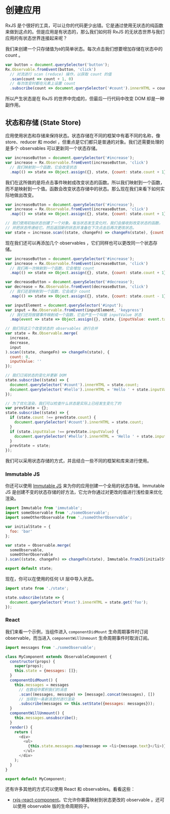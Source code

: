 # 创建应用

RxJS 是个很好的工具，可以让你的代码更少出错。它是通过使用无状态的纯函数来做到这点的。但是应用是有状态的，那么我们如何将 RxJS 的无状态世界与我们应用的有状态世界连接起来呢？

我们来创建一个只存储值为`0`的简单状态。每次点击我们想要增加存储在状态中的 count 。

```js
var button = document.querySelector('button');
Rx.Observable.fromEvent(button, 'click')
  // 对流进行 scan (reduce) 操作，以获取 count 的值
  .scan(count => count + 1, 0)
  // 每次改变时都在元素上设置 count
  .subscribe(count => document.querySelector('#count').innerHTML = count);
```

所以产生状态是在 RxJS 的世界中完成的，但最后一行代码中改变 DOM 却是一种副作用。

## 状态和存储 (State Store)

应用使用状态和存储来保持状态。状态存储在不同的框架中有着不同的名称，像 store、reducer 和 model ，但重点是它们都只是普通的对象。我们还需要处理的是多个 observables 可以更新同一个状态存储。

```js
var increaseButton = document.querySelector('#increase');
var increase = Rx.Observable.fromEvent(increaseButton, 'click')
  // 我们映射到一个函数，它会改变状态
  .map(() => state => Object.assign({}, state, {count: state.count + 1}));
```

我们在这所做的是将点击事件映射成改变状态的函数。所以我们映射到一个函数，而不是映射到一个值。函数会改变状态存储中的状态。那么现在我们来看下如何实际地做出改变。

```js
var increaseButton = document.querySelector('#increase');
var increase = Rx.Observable.fromEvent(increaseButton, 'click')
  .map(() => state => Object.assign({}, state, {count: state.count + 1}));

// 我们使用初始状态创建了一个对象。每当状态发生变化时，我们会接收到改变状态的函数，
// 并把状态传递给它。然后返回新的状态并准备在下次点击后再次更改状态。
var state = increase.scan((state, changeFn) => changeFn(state), {count: 0});
```

现在我们还可以再添加几个 observables ，它们同样也可以更改同一个状态存储。

```js
var increaseButton = document.querySelector('#increase');
var increase = Rx.Observable.fromEvent(increaseButton, 'click')
  // 我们再一次映射到一个函数，它会增加 count
  .map(() => state => Object.assign({}, state, {count: state.count + 1}));

var decreaseButton = document.querySelector('#decrease');
var decrease = Rx.Observable.fromEvent(decreaseButton, 'click')
  // 我们还是映射到一个函数，它会减少 count 
  .map(() => state => Object.assign({}, state, {count: state.count - 1}));

var inputElement = document.querySelector('#input');
var input = Rx.Observable.fromEvent(inputElement, 'keypress')
  // 我们还将按键事件映射成一个函数，它会产生一个叫做 inputValue 状态
  .map(event => state => Object.assign({}, state, {inputValue: event.target.value}));

// 我们将这三个改变状态的 observables 进行合并
var state = Rx.Observable.merge(
  increase,
  decrease,
  input
).scan((state, changeFn) => changeFn(state), {
  count: 0,
  inputValue: ''
});

// 我们订阅状态的变化并更新 DOM
state.subscribe((state) => {
  document.querySelector('#count').innerHTML = state.count;
  document.querySelector('#hello').innerHTML = 'Hello ' + state.inputValue;
});

// 为了优化渲染，我们可以检查什么状态是实际上已经发生变化了的
var prevState = {};
state.subscribe((state) => {
  if (state.count !== prevState.count) {
    document.querySelector('#count').innerHTML = state.count;
  }
  if (state.inputValue !== prevState.inputValue) {
    document.querySelector('#hello').innerHTML = 'Hello ' + state.inputValue;
  }
  prevState = state;
});
```

我们可以采用状态存储的方式，并且结合一些不同的框架和库来进行使用。

### Immutable JS

你还可以使用 [Immutable JS](https://facebook.github.io/immutable-js/) 来为你的应用创建一个全局的状态存储。Immutable JS 是创建不变的状态存储的好方法，它允许你通过对更改的值进行浅检查来优化渲染。

<!-- skip-example -->
```js
import Immutable from 'immutable';
import someObservable from './someObservable';
import someOtherObservable from './someOtherObservable';

var initialState = {
  foo: 'bar'
};

var state = Observable.merge(
  someObservable,
  someOtherObservable
).scan((state, changeFn) => changeFn(state), Immutable.fromJS(initialState));

export default state;
```

现在，你可以在使用的任何 UI 层中导入状态。

<!-- skip-example -->
```js
import state from './state';

state.subscribe(state => {
  document.querySelector('#text').innerHTML = state.get('foo');
});
```

### React

我们来看一个示例，当组件进入 `componentDidMount` 生命周期事件时订阅 observable，而当进入 `componentWillUnmount` 生命周期事件时取消订阅。

<!-- skip-example -->
```js
import messages from './someObservable';

class MyComponent extends ObservableComponent {
  constructor(props) {
    super(props);
    this.state = {messages: []};
  }
  componentDidMount() {
    this.messages = messages
      // 在数组中累积我们的消息
      .scan((messages, message) => [message].concat(messages), [])
      // 当得到一条新消息时进行渲染
      .subscribe(messages => this.setState({messages: messages}));
  }
  componentWillUnmount() {
    this.messages.unsubscribe();
  }
  render() {
    return (
      <div>
        <ul>
          {this.state.messages.map(message => <li>{message.text}</li>)}
        </ul>
      </div>
    );
  }
}

export default MyComponent;
```

还有许多其他的方式可以使用 React 和 observables。看看这些：

- [rxjs-react-component](https://www.npmjs.com/package/rxjs-react-component)。它允许你暴露映射到状态更改的 observable 。还可以使用 observable 版的生命周期钩子。